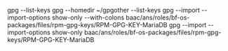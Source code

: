 gpg --list-keys
gpg --homedir ~/gpgother --list-keys
gpg --import --import-options show-only --with-colons baac/ans/roles/bf-os-packages/files/rpm-gpg-keys/RPM-GPG-KEY-MariaDB
gpg --import --import-options show-only               baac/ans/roles/bf-os-packages/files/rpm-gpg-keys/RPM-GPG-KEY-MariaDB
